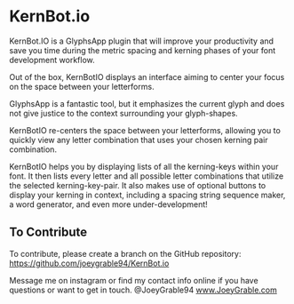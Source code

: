# KernBot.io

KernBot.IO is a GlyphsApp plugin that will improve your productivity and save you time during the metric spacing and kerning phases of your font development workflow.

Out of the box, KernBotIO displays an interface aiming to center your focus on the space between your letterforms.

GlyphsApp is a fantastic tool, but it emphasizes the current glyph and does not give justice to the context surrounding your glyph-shapes.

KernBotIO re-centers the space between your letterforms, allowing you to quickly view any letter combination that uses your chosen kerning pair combination.

KernBotIO helps you by displaying lists of all the kerning-keys within your font. It then lists every letter and all possible letter combinations that utilize the selected kerning-key-pair. It also makes use of optional buttons to display your kerning in context, including a spacing string sequence maker, a word generator, and even more under-development!

## To Contribute

To contribute, please create a branch on the GitHub repository:
https://github.com/joeygrable94/KernBot.io

Message me on instagram or find my contact info online if you have questions or want to get in touch.
@JoeyGrable94
www.JoeyGrable.com